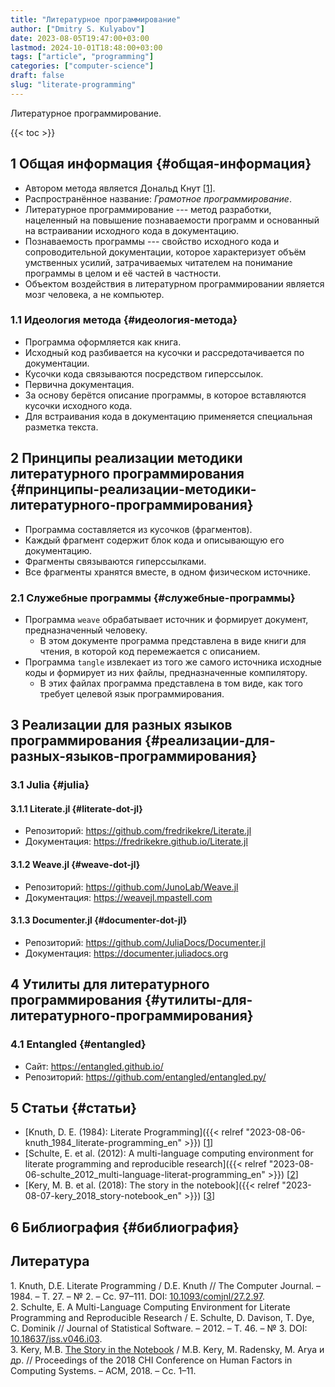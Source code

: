 ```yaml
---
title: "Литературное программирование"
author: ["Dmitry S. Kulyabov"]
date: 2023-08-05T19:47:00+03:00
lastmod: 2024-10-01T18:48:00+03:00
tags: ["article", "programming"]
categories: ["computer-science"]
draft: false
slug: "literate-programming"
---
```


Литературное программирование.

<!--more-->

{{< toc >}}


## <span class="section-num">1</span> Общая информация {#общая-информация}

-   Автором метода является Дональд Кнут [<a href="#citeproc_bib_item_1">1</a>].
-   Распространённое название: _Грамотное программирование_.
-   Литературное программирование --- метод разработки, нацеленный на повышение познаваемости программ и основанный на встраивании исходного кода в документацию.
-   Познаваемость программы --- свойство исходного кода и сопроводительной документации, которое характеризует объём умственных усилий, затрачиваемых читателем на понимание программы в целом и её частей в частности.
-   Объектом воздействия в литературном программировании является мозг человека, а не компьютер.


### <span class="section-num">1.1</span> Идеология метода {#идеология-метода}

-   Программа оформляется как книга.
-   Исходный код разбивается на кусочки и рассредотачивается по документации.
-   Кусочки кода связываются посредством гиперссылок.
-   Первична документация.
-   За основу берётся описание программы, в которое вставляются кусочки исходного кода.
-   Для встраивания кода в документацию применяется специальная разметка текста.


## <span class="section-num">2</span> Принципы реализации методики литературного программирования {#принципы-реализации-методики-литературного-программирования}

-   Программа составляется из кусочков (фрагментов).
-   Каждый фрагмент содержит блок кода и описывающую его документацию.
-   Фрагменты связываются гиперссылками.
-   Все фрагменты хранятся вместе, в одном физическом источнике.


### <span class="section-num">2.1</span> Служебные программы {#служебные-программы}

-   Программа `weave` обрабатывает источник и формирует документ, предназначенный человеку.
    -   В этом документе программа представлена в виде книги для чтения, в которой код перемежается с описанием.
-   Программа `tangle` извлекает из того же самого источника исходные коды и формирует из них файлы, предназначенные компилятору.
    -   В этих файлах программа представлена в том виде, как того требует целевой язык программирования.


## <span class="section-num">3</span> Реализации для разных языков программирования {#реализации-для-разных-языков-программирования}


### <span class="section-num">3.1</span> Julia {#julia}


#### <span class="section-num">3.1.1</span> Literate.jl {#literate-dot-jl}

-   Репозиторий: <https://github.com/fredrikekre/Literate.jl>
-   Документация: <https://fredrikekre.github.io/Literate.jl>


#### <span class="section-num">3.1.2</span> Weave.jl {#weave-dot-jl}

-   Репозиторий: <https://github.com/JunoLab/Weave.jl>
-   Документация: <https://weavejl.mpastell.com>


#### <span class="section-num">3.1.3</span> Documenter.jl {#documenter-dot-jl}

-   Репозиторий: <https://github.com/JuliaDocs/Documenter.jl>
-   Документация: <https://documenter.juliadocs.org>


## <span class="section-num">4</span> Утилиты для литературного программирования {#утилиты-для-литературного-программирования}


### <span class="section-num">4.1</span> Entangled {#entangled}

-   Сайт: <https://entangled.github.io/>
-   Репозиторий: <https://github.com/entangled/entangled.py/>


## <span class="section-num">5</span> Статьи {#статьи}

-   [Knuth, D. E. (1984): Literate Programming]({{< relref "2023-08-06-knuth_1984_literate-programming_en" >}}) [<a href="#citeproc_bib_item_1">1</a>]
-   [Schulte, E. et al. (2012): A multi-language computing environment for literate programming and reproducible research]({{< relref "2023-08-06-schulte_2012_multi-language-literat-programming_en" >}}) [<a href="#citeproc_bib_item_2">2</a>]
-   [Kery, M. B. et al. (2018): The story in the notebook]({{< relref "2023-08-07-kery_2018_story-notebook_en" >}}) [<a href="#citeproc_bib_item_3">3</a>]


## <span class="section-num">6</span> Библиография {#библиография}

## Литература

<div class="csl-bib-body">
  <div class="csl-entry"><a id="citeproc_bib_item_1"></a>1.	Knuth, D.E. Literate Programming / D.E. Knuth // The Computer Journal. – 1984. – Т. 27. – № 2. – Сс. 97–111. DOI: <a href="https://doi.org/10.1093/comjnl/27.2.97">10.1093/comjnl/27.2.97</a>.</div>
  <div class="csl-entry"><a id="citeproc_bib_item_2"></a>2.	Schulte, E. A Multi-Language Computing Environment for Literate Programming and Reproducible Research / E. Schulte, D. Davison, T. Dye, C. Dominik // Journal of Statistical Software. – 2012. – Т. 46. – № 3. DOI: <a href="https://doi.org/10.18637/jss.v046.i03">10.18637/jss.v046.i03</a>.</div>
  <div class="csl-entry"><a id="citeproc_bib_item_3"></a>3.	Kery, M.B. <a href="https://doi.org/10.1145/3173574.3173748">The Story in the Notebook</a> / M.B. Kery, M. Radensky, M. Arya и др. // Proceedings of the 2018 CHI Conference on Human Factors in Computing Systems. – ACM, 2018. – Сс. 1–11.</div>
</div>
